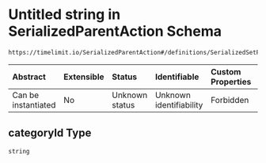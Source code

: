 # Untitled string in SerializedParentAction Schema

```txt
https://timelimit.io/SerializedParentAction#/definitions/SerializedSetParentCategoryAction/properties/categoryId
```

| Abstract            | Extensible | Status         | Identifiable            | Custom Properties | Additional Properties | Access Restrictions | Defined In                                                                                        |
| :------------------ | :--------- | :------------- | :---------------------- | :---------------- | :-------------------- | :------------------ | :------------------------------------------------------------------------------------------------ |
| Can be instantiated | No         | Unknown status | Unknown identifiability | Forbidden         | Allowed               | none                | [SerializedParentAction.schema.json\*](SerializedParentAction.schema.json "open original schema") |

## categoryId Type

`string`
